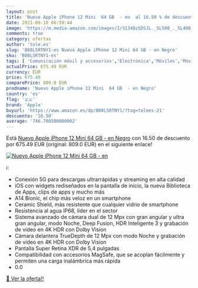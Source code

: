 ```yaml
---
layout: post
title: 'Nuevo Apple iPhone 12 Mini  64 GB  - en  al 16.50 % de descuento'
date: 2021-09-10 06:59:44
image: 'https://m.media-amazon.com/images/I/31348z5DSJL._SL500_._SL400_.jpg'
comments: true
category: ofertas
author: 'tole.es'
slug: 'B08L5RTNY1-es Nuevo Apple iPhone 12 Mini 64 GB - en Negro'
sku: 'B08L5RTNY1-es'
tags: [ 'Comunicación móvil y accesorios','Electrónica','Móviles','Móviles y smartphones libres','apple','iphone', ]
actualPrice: 675.49 EUR
currency: EUR
price: 675.49
comparePrice: 809.0 EUR
prodname: 'Nuevo Apple iPhone 12 Mini  64 GB  - en Negro'
country: 'es'
flag: '🇪🇸'
brand: 'Apple'
buyurl: 'https://www.amazon.es/dp/B08L5RTNY1/?tag=tolees-21'
descuento: '16.50'
average: '746.708500000002'
---
```


Está [Nuevo Apple iPhone 12 Mini  64 GB  - en Negro](https://www.amazon.es/dp/B08L5RTNY1/?tag=tolees-21) con 16.50 de descuento por 675.49 EUR (original: 809.0 EUR) en el siguiente enlace!

[![Nuevo Apple iPhone 12 Mini  64 GB  - en ](https://m.media-amazon.com/images/I/31348z5DSJL._SL500_._SL400_.jpg)](https://www.amazon.es/dp/B08L5RTNY1/?tag=tolees-21)

ℹ️:

- Conexión 5G para descargas ultrarrápidas y streaming en alta calidad
- iOS con widgets rediseñados en la pantalla de inicio, la nueva Biblioteca de Apps, clips de apps y mucho más
- A14 Bionic, el chip más veloz en un smartphone
- Ceramic Shield, más resistente que cualquier vidrio de smartphone
- Resistencia al agua IP68, líder en el sector
- Sistema avanzado de cámara dual de 12 Mpx con gran angular y ultra gran angular, modo Noche, Deep Fusion, HDR Inteligente 3 y grabación de vídeo en 4K HDR con Dolby Vision
- Cámara delantera TrueDepth de 12 Mpx con modo Noche y grabación de vídeo en 4K HDR con Dolby Vision
- Pantalla Super Retina XDR de 5,4 pulgadas
- Compatibilidad con accesorios MagSafe, que se acoplan fácilmente y permiten una carga inalámbrica más rápida
- 0.0

[🛒 Ver la oferta!!](https://www.amazon.es/dp/B08L5RTNY1/?tag=tolees-21)
